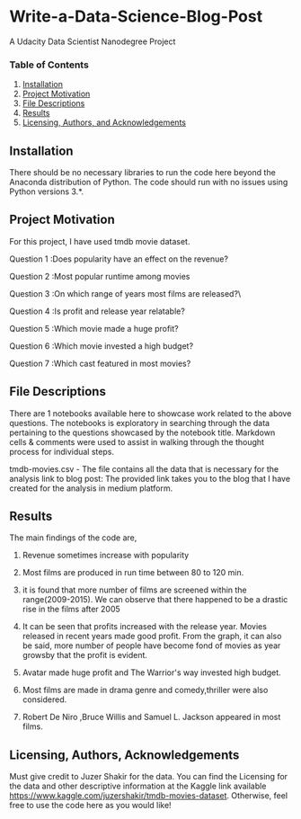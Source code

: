 # Write-a-Data-Science-Blog-Post
A Udacity Data Scientist Nanodegree Project

### Table of Contents

1. [Installation](#installation)
2. [Project Motivation](#motivation)
3. [File Descriptions](#files)
4. [Results](#results)
5. [Licensing, Authors, and Acknowledgements](#licensing)

## Installation <a name="installation"></a>

There should be no necessary libraries to run the code here beyond the Anaconda distribution of Python.  The code should run with no issues using Python versions 3.*.

## Project Motivation<a name="motivation"></a>

For this project, I have used tmdb movie dataset.


Question 1 :Does popularity have an effect on the revenue?

Question 2 :Most popular runtime among movies

Question 3 :On which range of years most films are released?\

Question 4 :Is profit and release year relatable?

Question 5 :Which movie made a huge profit?

Question 6 :Which movie invested a high budget?

Question 7 :Which cast featured in most movies?


## File Descriptions <a name="files"></a>

There are 1 notebooks available here to showcase work related to the above questions. The notebooks is exploratory in searching through the data pertaining to the questions showcased by the notebook title. Markdown cells & comments were used to assist in walking through the thought process for individual steps.

tmdb-movies.csv               - The file contains all the data that is necessary for the analysis
link to blog post: The provided link takes you to the blog that I have created for the analysis in medium platform.


## Results<a name="results"></a>

The main findings of the code are,

1. Revenue sometimes increase with popularity

2. Most films are produced in run time between 80 to 120 min.

3. it is found that more number of films are screened within the range(2009-2015). We can observe that there happened to be a drastic rise in the films after 2005

4. It can be seen that profits increased with the release year. Movies released in recent years made good profit. From the graph, it can also be said, more number of people have become fond of movies as year growsby that the profit is evident.

5. Avatar made huge profit and The Warrior's way invested high budget.

6. Most films are made in drama genre and comedy,thriller were also considered.

7. Robert De Niro ,Bruce Willis and Samuel L. Jackson appeared in most films.

## Licensing, Authors, Acknowledgements<a name="licensing"></a>

Must give credit to Juzer Shakir for the data. You can find the Licensing for the data and other descriptive information at the Kaggle link available https://www.kaggle.com/juzershakir/tmdb-movies-dataset. Otherwise, feel free to use the code here as you would like! 
